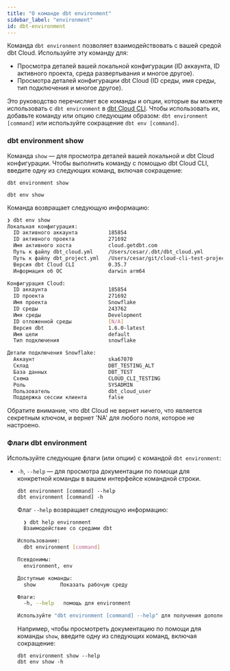 ```yaml
---
title: "О команде dbt environment"
sidebar_label: "environment"
id: dbt-environment
---
```


Команда `dbt environment` позволяет взаимодействовать с вашей средой dbt Cloud. Используйте эту команду для:

- Просмотра деталей вашей локальной конфигурации (ID аккаунта, ID активного проекта, среда развертывания и многое другое).
- Просмотра деталей конфигурации dbt Cloud (ID среды, имя среды, тип подключения и многое другое).

Это руководство перечисляет все команды и опции, которые вы можете использовать с `dbt environment` в [dbt Cloud CLI](/docs/cloud/cloud-cli-installation). Чтобы использовать их, добавьте команду или опцию следующим образом: `dbt environment [command]` или используйте сокращение `dbt env [command]`.

### dbt environment show

Команда `show` &mdash; для просмотра деталей вашей локальной и dbt Cloud конфигурации. Чтобы выполнить команду с помощью dbt Cloud CLI, введите одну из следующих команд, включая сокращение:

```shell
dbt environment show
```
```shell
dbt env show
```

Команда возвращает следующую информацию:

```bash
❯ dbt env show
Локальная конфигурация:
  ID активного аккаунта          185854
  ID активного проекта           271692
  Имя активного хоста            cloud.getdbt.com
  Путь к файлу dbt_cloud.yml     /Users/cesar/.dbt/dbt_cloud.yml
  Путь к файлу dbt_project.yml   /Users/cesar/git/cloud-cli-test-project/dbt_project.yml
  Версия dbt Cloud CLI           0.35.7
  Информация об ОС               darwin arm64

Конфигурация Cloud:
  ID аккаунта                    185854
  ID проекта                     271692
  Имя проекта                    Snowflake
  ID среды                       243762
  Имя среды                      Development
  ID отложенной среды            [N/A]
  Версия dbt                     1.6.0-latest
  Имя цели                       default
  Тип подключения                snowflake

Детали подключения Snowflake:
  Аккаунт                        ska67070
  Склад                          DBT_TESTING_ALT
  База данных                    DBT_TEST
  Схема                          CLOUD_CLI_TESTING
  Роль                           SYSADMIN
  Пользователь                   dbt_cloud_user
  Поддержка сессии клиента       false 
```

Обратите внимание, что dbt Cloud не вернет ничего, что является секретным ключом, и вернет 'NA' для любого поля, которое не настроено.

### Флаги dbt environment

Используйте следующие флаги (или опции) с командой `dbt environment`:

- `-h`, `--help` &mdash; для просмотра документации по помощи для конкретной команды в вашем интерфейсе командной строки.

  ```shell 
  dbt environment [command] --help
  dbt environment [command] -h
  ```

  Флаг `--help` возвращает следующую информацию:

  ```bash
    ❯ dbt help environment
    Взаимодействие со средами dbt

  Использование:
    dbt environment [command]

  Псевдонимы:
    environment, env

  Доступные команды:
    show        Показать рабочую среду

  Флаги:
    -h, --help   помощь для environment

  Используйте "dbt environment [command] --help" для получения дополнительной информации о команде.
  ```

  Например, чтобы просмотреть документацию по помощи для команды `show`, введите одну из следующих команд, включая сокращение:

  ```shell
  dbt environment show --help
  dbt env show -h
  ```